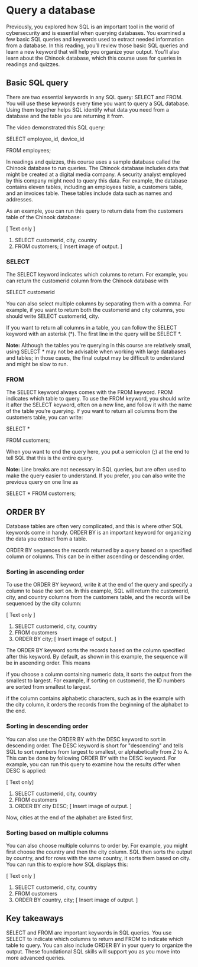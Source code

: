 # Query a database
Previously, you explored how SQL is an important tool in the world of cybersecurity and is essential when querying databases. You examined a few basic SQL queries and keywords used to extract needed information from a database. In this reading, you’ll review those basic SQL queries and learn a new keyword that will help you organize your output. You'll also learn about the Chinook database, which this course uses for queries in readings and quizzes.

## Basic SQL query
There are two essential keywords in any SQL query: SELECT and FROM. You will use these keywords every time you want to query a SQL database. Using them together helps SQL identify what data you need from a database and the table you are returning it from.

The video demonstrated this SQL query:

SELECT employee_id, device_id

FROM employees;

In readings and quizzes, this course uses a sample database called the Chinook database to run queries. The Chinook database includes data that might be created at a digital media company. A security analyst employed by this company might need to query this data.  For example, the database contains eleven tables, including an employees table, a customers table, and an invoices table. These tables include data such as names and addresses.  

As an example, you can run this query to return data from the customers table of the Chinook database:

[ Text only ]
1. SELECT customerid, city, country
2. FROM customers;
[ Insert image of output. ]

### SELECT
The SELECT keyword indicates which columns to return. For example, you can return the customerid column from the Chinook database with

SELECT customerid

You can also select multiple columns by separating them with a comma. For example, if you want to return both the customerid and city columns, you should write SELECT customerid, city.

If you want to return all columns in a table, you can follow the SELECT keyword with an asterisk (*). The first line in the query will be SELECT *.

**Note:** Although the tables you're querying in this course are relatively small, using SELECT * may not be advisable when working with large databases and tables; in those cases, the final output may be difficult to understand and might be slow to run. 

### FROM
The SELECT keyword always comes with the FROM keyword. FROM indicates which table to query. To use the FROM keyword, you should write it after the SELECT keyword, often on a new line, and follow it with the name of the table you’re querying. If you want to return all columns from the customers table, you can write:

SELECT *

FROM customers;

When you want to end the query here, you put a semicolon (;) at the end to tell SQL that this is the entire query.

**Note:** Line breaks are not necessary in SQL queries, but are often used to make the query easier to understand. If you prefer, you can also write the previous query on one line as

SELECT * FROM customers;

## ORDER BY
Database tables are often very complicated, and this is where other SQL keywords come in handy. ORDER BY is an important keyword for organizing the data you extract from a table.

ORDER BY sequences the records returned by a query based on a specified column or columns. This can be in either ascending or descending order.

### Sorting in ascending order
To use the ORDER BY keyword, write it at the end of the query and specify a column to base the sort on. In this example, SQL will return the customerid, city, and country columns from the customers table, and the records will be sequenced by the city column:

[ Text only ]
1. SELECT customerid, city, country
2. FROM customers
3. ORDER BY city;
[ Insert image of output. ]

The ORDER BY keyword sorts the records based on the column specified after this keyword. By default, as shown in this example, the sequence will be in ascending order. This means

if you choose a column containing numeric data, it sorts the output from the smallest to largest. For example, if sorting on customerid, the ID numbers are sorted from smallest to largest.

if the column contains alphabetic characters, such as in the example with the city column, it orders the records from the beginning of the alphabet to the end. 

### Sorting in descending order
You can also use the ORDER BY with the DESC keyword to sort in descending order. The DESC keyword is short for "descending" and tells SQL to sort numbers from largest to smallest, or alphabetically from Z to A. This can be done by following ORDER BY with the DESC keyword. For example, you can run this query to examine how the results differ when DESC is applied: 

[ Text only]
1. SELECT customerid, city, country
2. FROM customers
3. ORDER BY city DESC;
[ Insert image of output. ]

Now, cities at the end of the alphabet are listed first.

### Sorting based on multiple columns
You can also choose multiple columns to order by. For example, you might first choose the country and then the city column. SQL then sorts the output by country, and for rows with the same country, it sorts them based on city. You can run this to explore how SQL displays this:

[ Text only ]
1. SELECT customerid, city, country
2. FROM customers
3. ORDER BY country, city;
[ Insert image of output. ]

## Key takeaways
SELECT and FROM are important keywords in SQL queries. You use SELECT to indicate which columns to return and FROM to indicate which table to query. You can also include ORDER BY in your query to organize the output. These foundational SQL skills will support you as you move into more advanced queries. 
